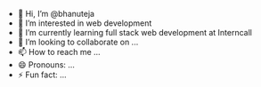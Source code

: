 - 👋 Hi, I’m @bhanuteja
- 👀 I’m interested in web development 
- 🌱 I’m currently learning full stack web development at Interncall 
- 💞️ I’m looking to collaborate on ...
- 📫 How to reach me ...
- 😄 Pronouns: ...
- ⚡ Fun fact: ...

<!---
bhanusharma589k/bhanusharma589k is a ✨ special ✨ repository because its `README.md` (this file) appears on your GitHub profile.
You can click the Preview link to take a look at your changes.
--->
